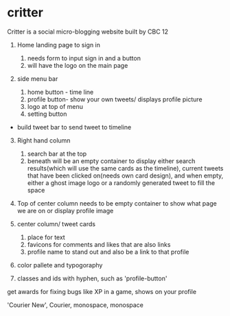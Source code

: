 # critter
Critter is a social micro-blogging website built by CBC 12




1. Home landing page to sign in 
   1. needs form to input sign in and a button
   2. will have the logo on the main page

2. side menu bar
   1. home button - time line 
    1. profile button- show your own tweets/ displays profile picture
    2. logo at top of menu
    3. setting button

- build tweet bar to send tweet to timeline 
    
3. Right hand column
   1. search bar at the top
   2. beneath will be an empty container to display either search results(which will use the same cards as the timeline), current tweets that have been clicked on(needs own card design), and when empty, either a ghost image logo or a randomly generated tweet to fill the space

4. Top of center column needs to be empty container to show what page we are on or display profile image 


5. center column/ tweet cards
   1. place for text
   2. favicons  for comments and likes that are also links
   3. profile name to stand out and also be a link to that profile

6. color pallete and typogoraphy 
7. classes and ids with hyphen, such as 'profile-button'

get awards for fixing bugs like XP in a game, shows on your profile

'Courier New', Courier, monospace, monospace